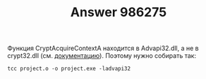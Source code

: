 ﻿---
title: "Answer 986275"
se.owner.user_id: 240512
se.owner.display_name: "MSDN.WhiteKnight"
se.owner.link: "https://ru.stackoverflow.com/users/240512/msdn-whiteknight"
se.answer_id: 986275
se.question_id: 985773
se.post_type: answer
se.score: 2
se.is_accepted: True
---
<p>Функция CryptAcquireContextA находится в Advapi32.dll, а не в crypt32.dll (см. <a href="https://docs.microsoft.com/en-us/windows/desktop/api/wincrypt/nf-wincrypt-cryptacquirecontexta#requirements" rel="nofollow noreferrer">документацию</a>). Поэтому нужно собирать так:</p>

<pre><code>tcc project.o -o project.exe -ladvapi32 
</code></pre>
